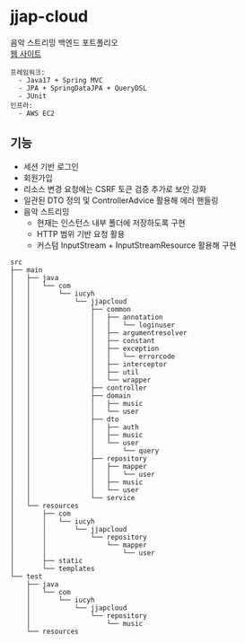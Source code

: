 # jjap-cloud
음악 스트리밍 백엔드 포트폴리오
<br>
[웹 사이트](https://jjapcloud.website/)

~~~
프레임워크:
  - Java17 + Spring MVC
  - JPA + SpringDataJPA + QueryDSL
  - JUnit
인프라:
  - AWS EC2
~~~
## 기능
- 세션 기반 로그인
- 회원가입
- 리소스 변경 요청에는 CSRF 토큰 검증 추가로 보안 강화
- 일관된 DTO 정의 및 ControllerAdvice 활용해 에러 핸들링
- 음악 스트리밍
  - 현재는 인스턴스 내부 폴더에 저장하도록 구현
  - HTTP 범위 기반 요청 활용
  - 커스텀 InputStream + InputStreamResource 활용해 구현

~~~
src
├── main
│   ├── java
│   │   └── com
│   │       └── iucyh
│   │           └── jjapcloud
│   │               ├── common
│   │               │   ├── annotation
│   │               │   │   └── loginuser
│   │               │   ├── argumentresolver
│   │               │   ├── constant
│   │               │   ├── exception
│   │               │   │   └── errorcode
│   │               │   ├── interceptor
│   │               │   ├── util
│   │               │   └── wrapper
│   │               ├── controller
│   │               ├── domain
│   │               │   ├── music
│   │               │   └── user
│   │               ├── dto
│   │               │   ├── auth
│   │               │   ├── music
│   │               │   └── user
│   │               │       └── query
│   │               ├── repository
│   │               │   ├── mapper
│   │               │   │   └── user
│   │               │   ├── music
│   │               │   └── user
│   │               └── service
│   └── resources
│       ├── com
│       │   └── iucyh
│       │       └── jjapcloud
│       │           └── repository
│       │               └── mapper
│       │                   └── user
│       ├── static
│       └── templates
└── test
    ├── java
    │   └── com
    │       └── iucyh
    │           └── jjapcloud
    │               └── repository
    │                   └── music
    └── resources
~~~
